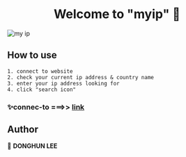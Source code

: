 <h1 align="center">Welcome to "myip" 👋</h1>


![my ip](https://user-images.githubusercontent.com/57176544/226506134-1268fbcc-58e7-4606-98b0-aebc38e2e12c.png)

## How to use

```
1. connect to website
2. check your current ip address & country name 
3. enter your ip address looking for 
4. click "search icon"
```
### ✨connec-to ===>> [link](http://35.168.7.29/my-ip-address)

## Author

👤 **DONGHUN LEE**

